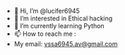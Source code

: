 - 👋 Hi, I’m @lucifer6945
- 👀 I’m interested in Ethical hacking
- 🌱 I’m currently learning Python
- 📫 How to reach me :
- My email: vssa6945.av@gmail.com
